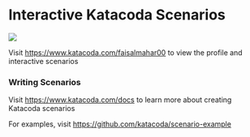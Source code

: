 # Interactive Katacoda Scenarios

[![](http://shields.katacoda.com/katacoda/faisalmahar00/count.svg)](https://www.katacoda.com/faisalmahar00 "Get your profile on Katacoda.com")

Visit https://www.katacoda.com/faisalmahar00 to view the profile and interactive scenarios

### Writing Scenarios
Visit https://www.katacoda.com/docs to learn more about creating Katacoda scenarios

For examples, visit https://github.com/katacoda/scenario-example
